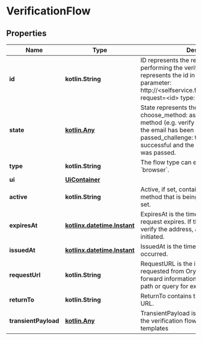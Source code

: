 
# VerificationFlow

## Properties
| Name | Type | Description | Notes |
| ------------ | ------------- | ------------- | ------------- |
| **id** | **kotlin.String** | ID represents the request&#39;s unique ID. When performing the verification flow, this represents the id in the verify ui&#39;s query parameter: http://&lt;selfservice.flows.verification.ui_url&gt;?request&#x3D;&lt;id&gt;  type: string format: uuid |  |
| **state** | [**kotlin.Any**](.md) | State represents the state of this request:  choose_method: ask the user to choose a method (e.g. verify your email) sent_email: the email has been sent to the user passed_challenge: the request was successful and the verification challenge was passed. |  |
| **type** | **kotlin.String** | The flow type can either be &#x60;api&#x60; or &#x60;browser&#x60;. |  |
| **ui** | [**UiContainer**](UiContainer.md) |  |  |
| **active** | **kotlin.String** | Active, if set, contains the registration method that is being used. It is initially not set. |  [optional] |
| **expiresAt** | [**kotlinx.datetime.Instant**](kotlinx.datetime.Instant.md) | ExpiresAt is the time (UTC) when the request expires. If the user still wishes to verify the address, a new request has to be initiated. |  [optional] |
| **issuedAt** | [**kotlinx.datetime.Instant**](kotlinx.datetime.Instant.md) | IssuedAt is the time (UTC) when the request occurred. |  [optional] |
| **requestUrl** | **kotlin.String** | RequestURL is the initial URL that was requested from Ory Kratos. It can be used to forward information contained in the URL&#39;s path or query for example. |  [optional] |
| **returnTo** | **kotlin.String** | ReturnTo contains the requested return_to URL. |  [optional] |
| **transientPayload** | [**kotlin.Any**](.md) | TransientPayload is used to pass data from the verification flow to hooks and email templates |  [optional] |



